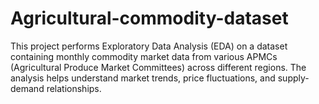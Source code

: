 # Agricultural-commodity-dataset
This project performs Exploratory Data Analysis (EDA) on a dataset containing monthly commodity market data from various APMCs (Agricultural Produce Market Committees) across different regions. The analysis helps understand market trends, price fluctuations, and supply-demand relationships.
